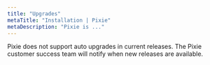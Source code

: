 ```yaml
---
title: "Upgrades"
metaTitle: "Installation | Pixie"
metaDescription: "Pixie is ..."
---
```


Pixie does not support auto upgrades in current releases. The Pixie customer success team will notify when new releases are available.